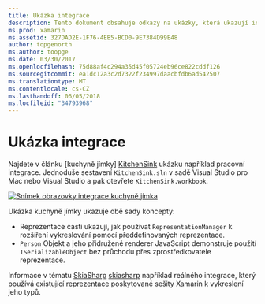 ```yaml
---
title: Ukázka integrace
description: Tento dokument obsahuje odkazy na ukázky, která ukazují integrace sešity Xamarin. Propojené ukázky pracovat s reprezentace vykreslování a SkiaSharp.
ms.prod: xamarin
ms.assetid: 327DAD2E-1F76-4EB5-BCD0-9E7384D99E48
author: topgenorth
ms.author: toopge
ms.date: 03/30/2017
ms.openlocfilehash: 75d88af4c294a35d45f05724eb96ce822cddf126
ms.sourcegitcommit: ea1dc12a3c2d7322f234997daacbfdb6ad542507
ms.translationtype: MT
ms.contentlocale: cs-CZ
ms.lasthandoff: 06/05/2018
ms.locfileid: "34793968"
---
```

# <a name="sample-integrations"></a>Ukázka integrace

Najdete v článku [kuchyně jímky] [ KitchenSink] ukázku například pracovní integrace. Jednoduše sestavení `KitchenSink.sln` v sadě Visual Studio pro Mac nebo Visual Studio a pak otevřete `KitchenSink.workbook`.

[![Snímek obrazovky integrace kuchyně jímka](samples-images/kitchensinkintegrationscreenshot.png)](samples-images/kitchensinkintegrationscreenshot.png#lightbox)

Ukázka kuchyně jímky ukazuje obě sady koncepty:

* Reprezentace části ukazují, jak používat `RepresentationManager` k rozšíření vykreslování pomocí předdefinovaných reprezentace.
* `Person` Objekt a jeho přidružené renderer JavaScript demonstruje použití `ISerializableObject` bez průchodu přes zprostředkovatele reprezentace.

Informace v tématu [SkiaSharp] [ skiasharp] například reálného integrace, který používá existující [reprezentace](~/tools/workbooks/sdk/representations.md) poskytované sešity Xamarin k vykreslení jeho typů.

[KitchenSink]: https://github.com/xamarin/Workbooks/tree/master/SDK/Samples/KitchenSink
[skiasharp]: https://github.com/mono/SkiaSharp/tree/master/source/SkiaSharp.Workbooks
